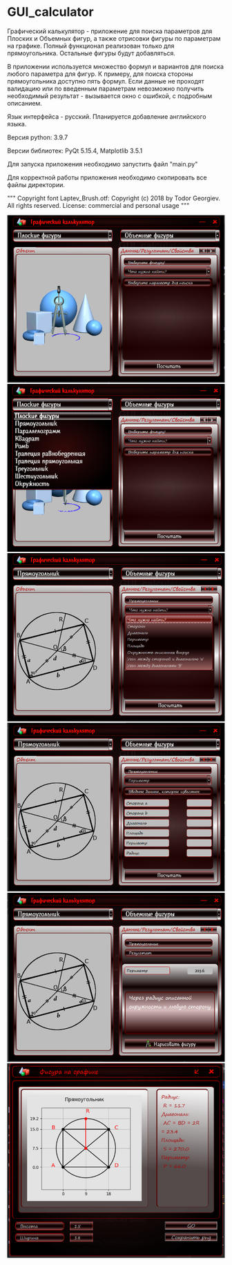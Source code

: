 # GUI_calculator
Графический калькулятор - приложение для поиска параметров для Плоских и Объемных фигур,
а также отрисовки фигуры по параметрам на графике. 
Полный функционал реализован только для прямоугольника. Остальные фигуры будут добавляться.

В приложении используется множество формул и вариантов для поиска любого параметра для фигур.
К примеру, для поиска стороны прямоугольника доступно пять формул. Если данные не проходят валидацию или по введенным параметрам невозможно получить необходимый результат - вызывается окно с ошибкой, с подробным описанием. 


Язык интерфейса - русский. Планируется добавление английского языка.

Версия python: 3.9.7

Версии библиотек: PyQt 5.15.4, Matplotlib 3.5.1

Для запуска приложения необходимо запустить файл "main.py"

Для корректной работы приложения необходимо скопировать все файлы директории.



"""
Copyright font Laptev_Brush.otf: Copyright (c) 2018 by Todor Georgiev. All rights reserved.
License: commercial and personal usage
"""

![alt tag](https://github.com/AniArim/GUI_calculator/blob/main/images/sreenshots/main_1.png)
![alt tag](https://github.com/AniArim/GUI_calculator/blob/main/images/sreenshots/main_2.png)
![alt tag](https://github.com/AniArim/GUI_calculator/blob/main/images/sreenshots/main_3.png)
![alt tag](https://github.com/AniArim/GUI_calculator/blob/main/images/sreenshots/main_4.png)
![alt tag](https://github.com/AniArim/GUI_calculator/blob/main/images/sreenshots/main_5.png)
![alt tag](https://github.com/AniArim/GUI_calculator/blob/main/images/sreenshots/main_6.png)

 
